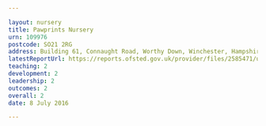 ```yaml
---

layout: nursery
title: Pawprints Nursery
urn: 109976
postcode: SO21 2RG
address: Building 61, Connaught Road, Worthy Down, Winchester, Hampshire, SO21 2RG
latestReportUrl: https://reports.ofsted.gov.uk/provider/files/2585471/urn/109976.pdf
teaching: 2
development: 2
leadership: 2
outcomes: 2
overall: 2
date: 8 July 2016

---
```

